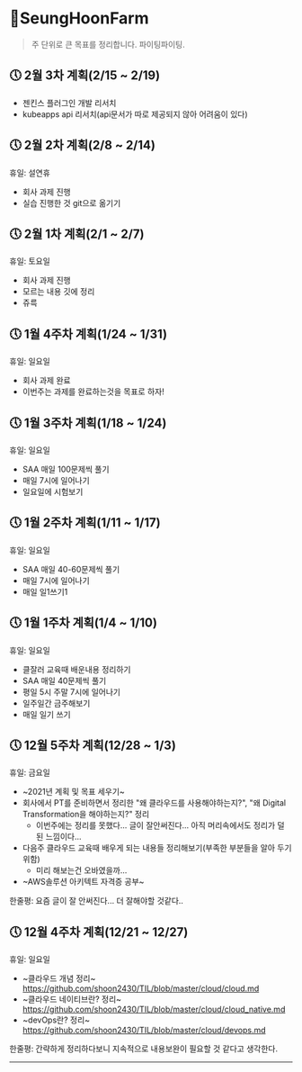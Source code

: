 # 🌱SeungHoonFarm
> 주 단위로 큰 목표를 정리합니다. 파이팅파이팅.


## 🕔 2월 3차 계획(2/15 ~ 2/19)

* 젠킨스 플러그인 개발 리서치
* kubeapps api 리서치(api문서가 따로 제공되지 않아 어려움이 있다)

## 🕔 2월 2차 계획(2/8 ~ 2/14)

휴일: 설연휴

* 회사 과제 진행
* 실습 진행한 것 git으로 옮기기

## 🕔 2월 1차 계획(2/1 ~ 2/7)

휴일: 토요일

* 회사 과제 진행
* 모르는 내용 깃에 정리
* 쥬륵

## 🕔 1월 4주차 계획(1/24 ~ 1/31)

휴일: 일요일

* 회사 과제 완료
* 이번주는 과제를 완료하는것을 목표로 하자!

## 🕔 1월 3주차 계획(1/18 ~ 1/24)

휴일: 일요일

* SAA 매일 100문제씩 풀기
* 매일 7시에 일어나기
* 일요일에 시험보기

## 🕔 1월 2주차 계획(1/11 ~ 1/17)

휴일: 일요일

* SAA 매일 40-60문제씩 풀기
* 매일 7시에 일어나기
* 매일 일1쓰기1

## 🕔 1월 1주차 계획(1/4 ~ 1/10)

휴일: 일요일

* 클잘러 교육때 배운내용 정리하기
* SAA 매일 40문제씩 풀기
* 평일 5시 주말 7시에 일어나기
* 일주일간 금주해보기
* 매일 일기 쓰기

## 🕔 12월 5주차 계획(12/28 ~ 1/3)

휴일: 금요일

* ~2021년 계획 및 목표 세우기~
* 회사에서 PT를 준비하면서 정리한 "왜 클라우드를 사용해야하는지?", "왜 Digital Transformation을 해야하는지?" 정리
  * 이번주에는 정리를 못했다... 글이 잘안써진다... 아직 머리속에서도 정리가 덜 된 느낌이다...
* 다음주 클라우드 교육때 배우게 되는 내용들 정리해보기(부족한 부분들을 알아 두기 위함)
  * 미리 해보는건 오바였을까... 
* ~AWS솔루션 아키텍트 자격증 공부~

한줄평: 요즘 글이 잘 안써진다... 더 잘해야할 것같다..


## 🕔 12월 4주차 계획(12/21 ~ 12/27)

휴일: 일요일

* ~클라우드 개념 정리~ https://github.com/shoon2430/TIL/blob/master/cloud/cloud.md
* ~클라우드 네이티브란? 정리~ https://github.com/shoon2430/TIL/blob/master/cloud/cloud_native.md
* ~devOps란? 정리~ https://github.com/shoon2430/TIL/blob/master/cloud/devops.md

한줄평: 간략하게 정리하다보니 지속적으로 내용보완이 필요할 것 같다고 생각한다.

---

